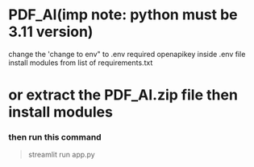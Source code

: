 # PDF_AI(imp note: python must be 3.11 version)
change the 'change to env" to .env
required openapikey inside .env file
install modules from list of requirements.txt


# or extract the PDF_AI.zip file then install modules  
### then run this command
> streamlit run app.py
